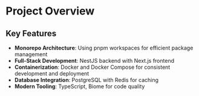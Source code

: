 # Project Overview

## Key Features

- **Monorepo Architecture**: Using pnpm workspaces for efficient package management
- **Full-Stack Development**: NestJS backend with Next.js frontend
- **Containerization**: Docker and Docker Compose for consistent development and deployment
- **Database Integration**: PostgreSQL with Redis for caching
- **Modern Tooling**: TypeScript, Biome for code quality
